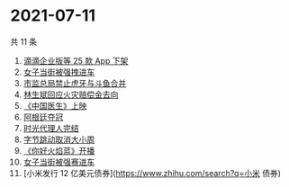 # 2021-07-11

共 11 条

<!-- BEGIN -->
<!-- 最后更新时间 Sun Jul 11 2021 20:07:58 GMT+0800 (China Standard Time) -->

1. [滴滴企业版等 25 款 App 下架](https://www.zhihu.com/search?q=滴滴)
2. [女子当街被强拽进车](https://www.zhihu.com/search?q=女子被强拽进车)
3. [市监总局禁止虎牙与斗鱼合并](https://www.zhihu.com/search?q=虎牙斗鱼合并)
4. [林生斌回应火灾赔偿金去向](https://www.zhihu.com/search?q=林生斌)
5. [《中国医生》上映](https://www.zhihu.com/search?q=中国医生)
6. [阿根廷夺冠](https://www.zhihu.com/search?q=阿根廷赢了)
7. [时光代理人完结](https://www.zhihu.com/search?q=时光代理人)
8. [字节跳动取消大小周](https://www.zhihu.com/search?q=字节跳动)
9. [《你好火焰蓝》开播](https://www.zhihu.com/search?q=你好火焰蓝)
10. [女子当街被强赛进车](https://www.zhihu.com/search?q=女子被强赛进车)
11. [小米发行 12 亿美元债券](https://www.zhihu.com/search?q=小米 债券)

<!-- END -->
